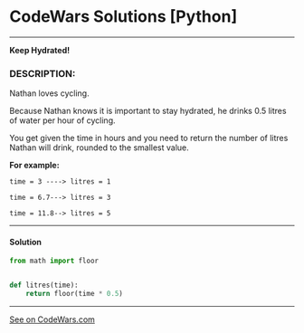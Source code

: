 # CodeWars Solutions [Python]
___
__Keep Hydrated!__
### DESCRIPTION:
Nathan loves cycling.

Because Nathan knows it is important to stay hydrated, he drinks 0.5 litres of water per hour of cycling.

You get given the time in hours and you need to return the number of litres Nathan will drink, rounded to the smallest value.

__For example:__

```
time = 3 ----> litres = 1

time = 6.7---> litres = 3

time = 11.8--> litres = 5
```
___
#### Solution

```Python
from math import floor


def litres(time):
    return floor(time * 0.5)
```
___
[See on CodeWars.com](https://www.codewars.com/kata/582cb0224e56e068d800003c)
